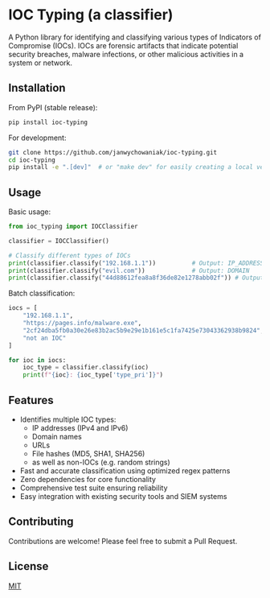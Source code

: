 # IOC Typing (a classifier)

A Python library for identifying and classifying various types of Indicators of Compromise (IOCs). IOCs are forensic artifacts that indicate potential security breaches, malware infections, or other malicious activities in a system or network.

## Installation

From PyPI (stable release):
```bash
pip install ioc-typing
```

For development:
```bash
git clone https://github.com/janwychowaniak/ioc-typing.git
cd ioc-typing
pip install -e ".[dev]"  # or "make dev" for easily creating a local venv
```

## Usage

Basic usage:
```python
from ioc_typing import IOCClassifier

classifier = IOCClassifier()

# Classify different types of IOCs
print(classifier.classify("192.168.1.1"))          # Output: IP_ADDRESS
print(classifier.classify("evil.com"))             # Output: DOMAIN
print(classifier.classify("44d88612fea8a8f36de82e1278abb02f")) # Output: MD5_HASH
```

Batch classification:
```python
iocs = [
    "192.168.1.1",
    "https://pages.info/malware.exe",
    "2cf24dba5fb0a30e26e83b2ac5b9e29e1b161e5c1fa7425e73043362938b9824",
    "not an IOC"
]

for ioc in iocs:
    ioc_type = classifier.classify(ioc)
    print(f"{ioc}: {ioc_type['type_pri']}")
```

## Features

- Identifies multiple IOC types:
  - IP addresses (IPv4 and IPv6)
  - Domain names
  - URLs
  - File hashes (MD5, SHA1, SHA256)
  - as well as non-IOCs (e.g. random strings)
- Fast and accurate classification using optimized regex patterns
- Zero dependencies for core functionality
- Comprehensive test suite ensuring reliability
- Easy integration with existing security tools and SIEM systems

## Contributing

Contributions are welcome! Please feel free to submit a Pull Request.

## License

[MIT](LICENSE)
